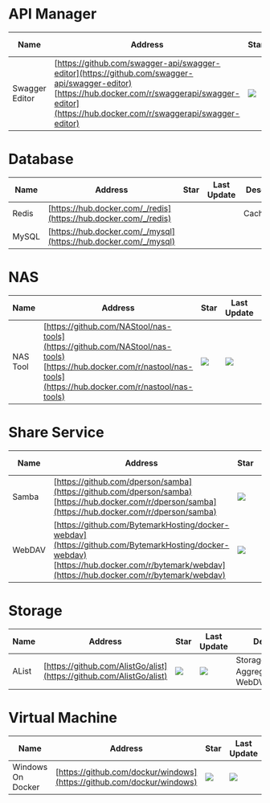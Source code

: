 # API Manager
Name| Address | Star| Last Update| Desc
-|-|-|-|-|
Swagger Editor|[https://github.com/swagger-api/swagger-editor](https://github.com/swagger-api/swagger-editor) [https://hub.docker.com/r/swaggerapi/swagger-editor](https://hub.docker.com/r/swaggerapi/swagger-editor)|<img src="https://img.shields.io/github/stars/swagger-api/swagger-editor?style=for-the-badge" />|<img src="https://img.shields.io/github/last-commit/swagger-api/swagger-editor?style=for-the-badge" />|


# Database
Name| Address | Star| Last Update| Desc
-|-|-|-|-|
Redis|[https://hub.docker.com/_/redis](https://hub.docker.com/_/redis)|||Cache
MySQL|[https://hub.docker.com/_/mysql](https://hub.docker.com/_/mysql)|||

# NAS
Name| Address | Star| Last Update|Desc
-|-|-|-|-|
NAS Tool|[https://github.com/NAStool/nas-tools](https://github.com/NAStool/nas-tools) [https://hub.docker.com/r/nastool/nas-tools](https://hub.docker.com/r/nastool/nas-tools)|<img src="https://img.shields.io/github/stars/NAStool/nas-tools?style=for-the-badge" />|<img src="https://img.shields.io/github/last-commit/NAStool/nas-tools?style=for-the-badge" />|

# Share Service
Name| Address | Star| Last Update|Desc
-|-|-|-|-|
Samba|[https://github.com/dperson/samba](https://github.com/dperson/samba) [https://hub.docker.com/r/dperson/samba](https://hub.docker.com/r/dperson/samba)|<img src="https://img.shields.io/github/stars/dperson/samba?style=for-the-badge" />|<img src="https://img.shields.io/github/last-commit/dperson/samba?style=for-the-badge" />|SMB Protocol
WebDAV|[https://github.com/BytemarkHosting/docker-webdav](https://github.com/BytemarkHosting/docker-webdav) [https://hub.docker.com/r/bytemark/webdav](https://hub.docker.com/r/bytemark/webdav)|<img src="https://img.shields.io/github/stars/BytemarkHosting/docker-webdav?style=for-the-badge" />|<img src="https://img.shields.io/github/last-commit/BytemarkHosting/docker-webdav?style=for-the-badge" />|WebDAV  Protocol

# Storage
Name| Address | Star| Last Update|Desc
-|-|-|-|-|
AList|[https://github.com/AlistGo/alist](https://github.com/AlistGo/alist)|<img src="https://img.shields.io/github/stars/AlistGo/alist?style=for-the-badge" />|<img src="https://img.shields.io/github/last-commit/AlistGo/alist?style=for-the-badge" />|Storage Aggregation、WebDVA

# Virtual Machine
Name| Address | Star| Last Update
-|-|-|-|
Windows On Docker|[https://github.com/dockur/windows](https://github.com/dockur/windows)|<img src="https://img.shields.io/github/stars/dockur/windows?style=for-the-badge" />|<img src="https://img.shields.io/github/last-commit/dockur/windows?style=for-the-badge" />

